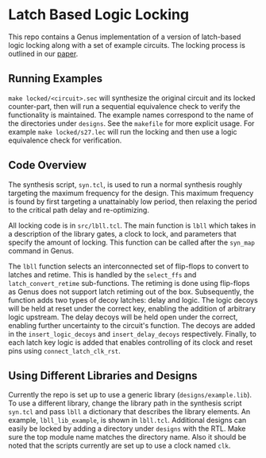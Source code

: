 # Latch Based Logic Locking
This repo contains a Genus implementation of a version of latch-based logic locking along with a set of example circuits. The locking process is outlined in our [paper](https://arxiv.org/abs/2005.10649).

## Running Examples

```make locked/<circuit>.sec``` will synthesize the original circuit and its locked counter-part, then will run a sequential equivalence check to verify the functionality is maintained. The example names correspond to the name of the directories under ```designs```. See the ```makefile``` for more explicit usage. For example ```make locked/s27.lec``` will run the locking and then use a logic equivalence check for verification. 

## Code Overview

The synthesis script, ```syn.tcl```, is used to run a normal synthesis roughly targeting the maximum frequency for the design. This maximum frequency is found by first targeting a unattainably low period, then relaxing the period to the critical path delay and re-optimizing. 

All locking code is in ```src/lbll.tcl```.  The main function is ```lbll``` which takes in a description of the library gates, a clock to lock, and parameters that specify the amount of locking. This function can be called after the ```syn_map``` command in Genus. 

The ```lbll``` function selects an interconnected set of flip-flops to convert to latches and retime. This is handled by the ```select_ffs``` and ```latch_convert_retime``` sub-functions. The retiming is done using flip-flops as Genus does not support latch retiming out of the box. Subsequently, the function adds two types of decoy latches: delay and logic. The logic decoys will be held at reset under the correct key, enabling the addition of arbitrary logic upstream. The delay decoys will be held open under the correct, enabling further uncertainty to the circuit's function. The decoys are added in the ```insert_logic_decoys``` and ```insert_delay_decoys``` respectively. Finally, to each latch key logic is added that enables controlling of its clock and reset pins using ```connect_latch_clk_rst```.  

## Using Different Libraries and Designs

Currently the repo is set up to use a generic library (```designs/example.lib```). 
To use a different library, change the library path in the synthesis script ```syn.tcl``` and pass ```lbll``` a dictionary that describes the library elements. An example, ```lbll_lib_example```, is shown in ```lbll.tcl```. Additional designs can easily be locked by adding a directory under ```designs``` with the RTL. Make sure the top module name matches the directory name. Also it should be noted that the scripts currently are set up to use a clock named ```clk```. 
